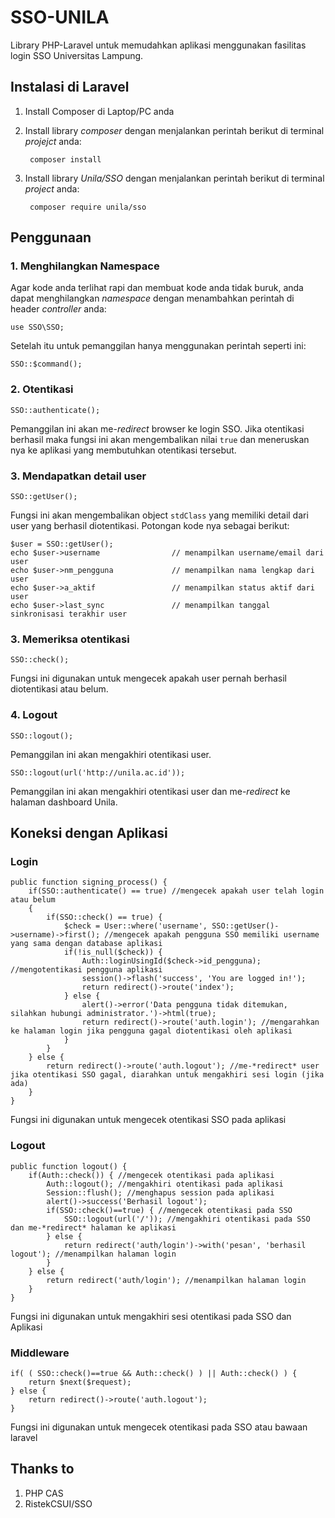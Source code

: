 # SSO-UNILA
Library PHP-Laravel untuk memudahkan aplikasi menggunakan fasilitas login SSO Universitas Lampung.

## Instalasi di Laravel
1. Install Composer di Laptop/PC anda

2. Install library *composer* dengan menjalankan perintah berikut di terminal *projejct* anda:

        composer install

3. Install library *Unila/SSO* dengan menjalankan perintah berikut di terminal *project* anda:

        composer require unila/sso

## Penggunaan

### 1. Menghilangkan Namespace

Agar kode anda terlihat rapi dan membuat kode anda tidak buruk, anda dapat menghilangkan *namespace* dengan menambahkan perintah di header *controller* anda:

    use SSO\SSO;

Setelah itu untuk pemanggilan hanya menggunakan perintah seperti ini:

    SSO::$command();

### 2. Otentikasi

    SSO::authenticate();

Pemanggilan ini akan me-*redirect* browser ke login SSO. Jika otentikasi berhasil maka fungsi ini akan mengembalikan nilai `true` dan meneruskan nya ke aplikasi yang membutuhkan otentikasi tersebut.

### 3. Mendapatkan detail user

    SSO::getUser();

Fungsi ini akan mengembalikan object `stdClass` yang memiliki detail dari user yang berhasil diotentikasi. Potongan kode nya sebagai berikut:

    $user = SSO::getUser();
    echo $user->username                // menampilkan username/email dari user
    echo $user->nm_pengguna             // menampilkan nama lengkap dari user
    echo $user->a_aktif                 // menampilkan status aktif dari user
    echo $user->last_sync               // menampilkan tanggal sinkronisasi terakhir user

### 3. Memeriksa otentikasi

    SSO::check();

Fungsi ini digunakan untuk mengecek apakah user pernah berhasil diotentikasi atau belum.

### 4. Logout

    SSO::logout();

Pemanggilan ini akan mengakhiri otentikasi user.

    SSO::logout(url('http://unila.ac.id'));

Pemanggilan ini akan mengakhiri otentikasi user dan me-*redirect* ke halaman dashboard Unila.

## Koneksi dengan Aplikasi

### Login

    public function signing_process() {
        if(SSO::authenticate() == true) //mengecek apakah user telah login atau belum
        {
            if(SSO::check() == true) {
                $check = User::where('username', SSO::getUser()->username)->first(); //mengecek apakah pengguna SSO memiliki username yang sama dengan database aplikasi
                if(!is_null($check)) {
                    Auth::loginUsingId($check->id_pengguna); //mengotentikasi pengguna aplikasi
                    session()->flash('success', 'You are logged in!');
                    return redirect()->route('index');
                } else {
                    alert()->error('Data pengguna tidak ditemukan, silahkan hubungi administrator.')->html(true);
                    return redirect()->route('auth.login'); //mengarahkan ke halaman login jika pengguna gagal diotentikasi oleh aplikasi
                }
            }
        } else {
            return redirect()->route('auth.logout'); //me-*redirect* user jika otentikasi SSO gagal, diarahkan untuk mengakhiri sesi login (jika ada)
        }
    }

Fungsi ini digunakan untuk mengecek otentikasi SSO pada aplikasi

### Logout
    public function logout() {
        if(Auth::check()) { //mengecek otentikasi pada aplikasi
            Auth::logout(); //mengakhiri otentikasi pada aplikasi
            Session::flush(); //menghapus session pada aplikasi
            alert()->success('Berhasil logout');
            if(SSO::check()==true) { //mengecek otentikasi pada SSO
                SSO::logout(url('/')); //mengakhiri otentikasi pada SSO dan me-*redirect* halaman ke aplikasi
            } else {
                return redirect('auth/login')->with('pesan', 'berhasil logout'); //menampilkan halaman login
            }
        } else {
            return redirect('auth/login'); //menampilkan halaman login
        }
    }

Fungsi ini digunakan untuk mengakhiri sesi otentikasi pada SSO dan Aplikasi

### Middleware

    if( ( SSO::check()==true && Auth::check() ) || Auth::check() ) {
        return $next($request);
    } else {
        return redirect()->route('auth.logout');
    }

Fungsi ini digunakan untuk mengecek otentikasi pada SSO atau bawaan laravel

## Thanks to

1. PHP CAS
2. RistekCSUI/SSO